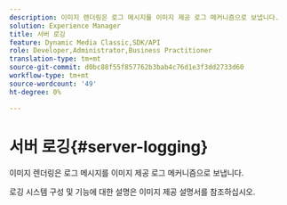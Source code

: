 ```yaml
---
description: 이미지 렌더링은 로그 메시지를 이미지 제공 로그 메커니즘으로 보냅니다.
solution: Experience Manager
title: 서버 로깅
feature: Dynamic Media Classic,SDK/API
role: Developer,Administrator,Business Practitioner
translation-type: tm+mt
source-git-commit: d0bc88f55f857762b3bab4c76d1e3f3dd2733d60
workflow-type: tm+mt
source-wordcount: '49'
ht-degree: 0%

---
```



# 서버 로깅{#server-logging}

이미지 렌더링은 로그 메시지를 이미지 제공 로그 메커니즘으로 보냅니다.

로깅 시스템 구성 및 기능에 대한 설명은 이미지 제공 설명서를 참조하십시오.
